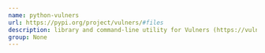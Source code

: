 ```yaml
---
name: python-vulners
url: https://pypi.org/project/vulners/#files
description: library and command-line utility for Vulners (https://vulners.com). URL : https://pypi.org/project/vulners/#files Groups : None
group: None
---
```

